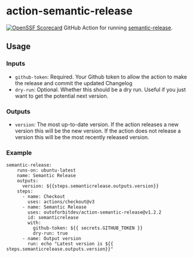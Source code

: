 # action-semantic-release
[![OpenSSF Scorecard](https://api.securityscorecards.dev/projects/github.com/outoforbitdev/action-semantic-release/badge)](https://securityscorecards.dev/viewer/?uri=github.com/outoforbitdev/action-semantic-release)
GitHub Action for running [semantic-release](https://semantic-release.gitbook.io/semantic-release/).

## Usage

### Inputs

* `github-token`: Required. Your Github token to allow the action to make the release and commit the updated Changelog
* `dry-run`: Optional. Whether this should be a dry run. Useful if you just want to get the potential next version.

### Outputs

* `version`: The most up-to-date version. If the action releases a new version this will be the new version. If the action does not release a version this will be the most recently released version.

### Example
```
semantic-release:
    runs-on: ubuntu-latest
    name: Semantic Release
    outputs:
      version: ${{steps.semanticrelease.outputs.version}}
    steps:
      - name: Checkout
        uses: actions/checkout@v3
      - name: Semantic Release
        uses: outoforbitdev/action-semantic-release@v1.2.2
        id: semanticrelease
        with:
          github-token: ${{ secrets.GITHUB_TOKEN }}
          dry-run: true
      - name: Output version
        run: echo "Latest version is ${{ steps.semanticrelease.outputs.version}}"
```
